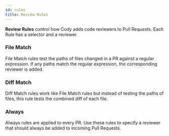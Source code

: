 ```yaml
---
id: rules
title: Review Rules
---
```


**Review Rules** control how Cody adds code reviewers to Pull Requests. Each
Rule has a selector and a reviewer.

### File Match

File Match rules test the paths of files changed in a PR against a regular
expression. If any paths match the regular expression, the corresponding
reviewer is added.

### Diff Match

Diff Match rules work like File Match rules but instead of testing the paths of
files, this rule tests the combined diff of each file.

### Always

Always rules are applied to every PR. Use these rules to specify a reviewer that
should always be added to incoming Pull Requests.

